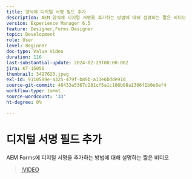```yaml
---
title: 양식에 디지털 서명 필드 추가
description: AEM 양식에 디지털 서명을 추가하는 방법에 대해 설명하는 짧은 비디오
version: Experience Manager 6.5
feature: Designer,Forms Designer
topic: Development
role: User
level: Beginner
doc-type: Value Video
duration: 116
last-substantial-update: 2024-02-29T00:00:00Z
jira: KT-15056
thumbnail: 3427623.jpeg
exl-id: 9110589e-a325-479f-b89b-a13e6bdde91d
source-git-commit: 48433a5367c281cf5a1c106b08a1306f1b0e8ef4
workflow-type: tm+mt
source-wordcount: '33'
ht-degree: 0%

---
```


# 디지털 서명 필드 추가

AEM Forms에 디지털 서명을 추가하는 방법에 대해 설명하는 짧은 비디오

>[!VIDEO](https://video.tv.adobe.com/v/3427623/?learn=on)
